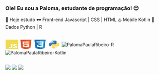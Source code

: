 ### Oie! Eu sou a Paloma, estudante de programação! 😊
📖 Hoje estudo
🕶️ Front-end Javascript | CSS | HTML 
♨️ Mobile Kotlin
🍃 Dados Python | R



<div style="display: inline_block"><br>
  <img align="center" alt="PalomaPaulaRibeiro" height="30" width="40" src="https://raw.githubusercontent.com/devicons/devicon/master/icons/javascript/javascript-plain.svg">


  <img align="center" alt="PalomaPaulaRibeiro-HTML" height="30" width="40" src="https://raw.githubusercontent.com/devicons/devicon/master/icons/html5/html5-original.svg">
  <img align="center" alt="PalomaPaulaRibeiro-CSS" height="30" width="40" src="https://raw.githubusercontent.com/devicons/devicon/master/icons/css3/css3-original.svg">
  <img align="center" alt="PalomaPaulaRibeiro-Python" height="30" width="40" src="https://raw.githubusercontent.com/devicons/devicon/master/icons/python/python-original.svg">
  <img align="center" alt="PalomaPaulaRibeiro-R" height="30" width="40" 
  <img src="https://cdn.jsdelivr.net/gh/devicons/devicon/icons/r/r-original.svg" />
    <img align="center" alt="PalomaPaulaRibeiro-Kotlin" height="30" width="40" 
   <img src="https://cdn.jsdelivr.net/gh/devicons/devicon/icons/kotlin/kotlin-original.svg" />
              
 
  
  ##
 
<div> 
  
 	
 <a href="https://discord.gg/wagxzStdcR](https://discord.com/channels/1007346621270466630)" target="_blank"><img src="https://img.shields.io/badge/Discord-7289DA?style=for-the-badge&logo=discord&logoColor=white" target="_blank"></a> 
  <a href = "palomapaularibeiro.pp@gmail.c"><img src="https://img.shields.io/badge/-Gmail-%23333?style=for-the-badge&logo=gmail&logoColor=white" target="_blank"></a>
  <a href="https://https://www.linkedin.com/in/paloma-ribeiro-2337a3229/)" target="_blank"><img src="https://img.shields.io/badge/-LinkedIn-%230077B5?style=for-the-badge&logo=linkedin&logoColor=white" target="_blank"></a> 

  
</div>


